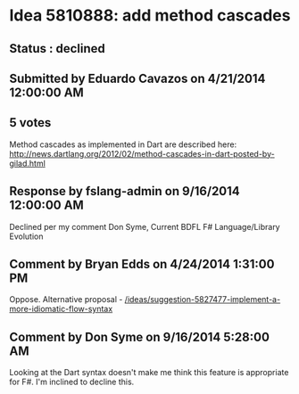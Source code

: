 # Idea 5810888: add method cascades #

## Status : declined

## Submitted by Eduardo Cavazos on 4/21/2014 12:00:00 AM

## 5 votes

Method cascades as implemented in Dart are described here:
http://news.dartlang.org/2012/02/method-cascades-in-dart-posted-by-gilad.html

## Response by fslang-admin on 9/16/2014 12:00:00 AM

Declined per my comment
Don Syme, Current BDFL F# Language/Library Evolution


## Comment by Bryan Edds on 4/24/2014 1:31:00 PM

Oppose. Alternative proposal - [/ideas/suggestion-5827477-implement-a-more-idiomatic-flow-syntax](/ideas/suggestion-5827477-implement-a-more-idiomatic-flow-syntax.md)

## Comment by Don Syme on 9/16/2014 5:28:00 AM

Looking at the Dart syntax doesn't make me think this feature is appropriate for F#. I'm inclined to decline this.

